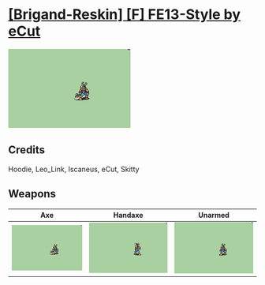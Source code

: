 # [\[Brigand-Reskin\] \[F\] FE13-Style by eCut](./)
 

<img src="./3.%20Axe/Axe_000.png" alt="[Brigand-Reskin] [F] FE13-Style by eCut standing" />

## Credits

Hoodie, Leo_Link, Iscaneus, eCut, Skitty

## Weapons
 

|Axe |Handaxe |Unarmed |
|  :---: | :---: | :---: |
| <img alt="Axe animation" src="./3.%20Axe/Axe.gif" /> | <img alt="Handaxe animation" src="./4.%20Handaxe/Handaxe.gif" /> | <img alt="Unarmed animation" src="./8.%20Unarmed/Unarmed.gif" /> |
